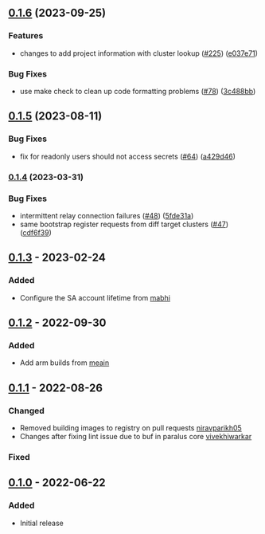 ## [0.1.6](https://github.com/paralus/relay/compare/v0.1.5...v0.1.6) (2023-09-25)

### Features

* changes to add project information with cluster lookup ([#225](https://github.com/paralus/paralus/issues/225)) ([e037e71](https://github.com/paralus/relay/commit/e037e718521dff8159cbef36ad2487127f549bb9))


### Bug Fixes

* use make check to clean up code formatting problems ([#78](https://github.com/paralus/relay/issues/78)) ([3c488bb](https://github.com/paralus/relay/commit/3c488bb8acf2e159ab536d838158150cd7e612ea))

## [0.1.5](https://github.com/paralus/relay/compare/v0.1.4...v0.1.5) (2023-08-11)

### Bug Fixes

* fix for readonly users should not access secrets ([#64](https://github.com/paralus/relay/issues/64)) ([a429d46](https://github.com/paralus/relay/commit/a429d4656261454da80b34f1bbc6a31812c6e92a))

### [0.1.4](https://github.com/paralus/relay/compare/v0.1.3...v0.1.4) (2023-03-31)

### Bug Fixes

* intermittent relay connection failures ([#48](https://github.com/paralus/relay/issues/48)) ([5fde31a](https://github.com/paralus/relay/commit/5fde31aa17545ba3d2e917a5668ac2615ccac997))
* same bootstrap register requests from diff target clusters ([#47](https://github.com/paralus/relay/issues/47)) ([cdf6f39](https://github.com/paralus/relay/commit/cdf6f39fa7ffed06bf84b6702f168c78a537cf70))

## [0.1.3] - 2023-02-24
### Added
-  Configure the SA account lifetime from [mabhi](https://github.com/mabhi)

## [0.1.2] - 2022-09-30
### Added
- Add arm builds from [meain](https://github.com/meain)

## [0.1.1] - 2022-08-26
### Changed
- Removed building images to registry on pull requests [niravparikh05](https://github.com/niravparikh05)
- Changes after fixing lint issue due to buf in paralus core [vivekhiwarkar](https://github.com/vivekhiwarkar)

### Fixed

## [0.1.0] - 2022-06-22
### Added
- Initial release

[Unreleased]: https://github.com/paralus/relay/compare/v0.1.6...HEAD
[0.1.6]: https://github.com/paralus/relay/compare/v0.1.5...v0.1.6
[0.1.5]: https://github.com/paralus/relay/compare/v0.1.4...v0.1.5
[0.1.4]: https://github.com/paralus/relay/compare/v0.1.3...v0.1.4
[0.1.3]: https://github.com/paralus/relay/compare/v0.1.2...v0.1.3
[0.1.2]: https://github.com/paralus/relay/compare/v0.1.1...v0.1.2
[0.1.1]: https://github.com/paralus/relay/compare/v0.1.0...v0.1.1
[0.1.0]: https://github.com/paralus/relay/releases/tag/v0.1.0
